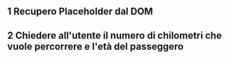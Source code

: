 ## 1 Recupero Placeholder dal DOM

## 2 Chiedere all'utente il numero di chilometri che vuole percorrere e l'età del passeggero
